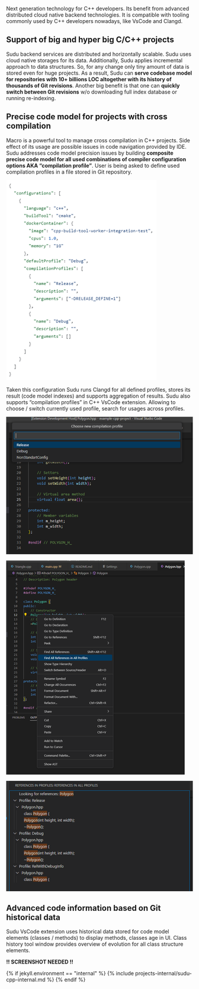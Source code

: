 Next generation technology for C++ developers.
Its benefit from advanced distributed cloud native backend technologies.
It is compatible with tooling commonly used by C++ developers nowadays, like VsCode and Clangd.

## Support of big and hyper big C/C++ projects

Sudu backend services are distributed and horizontally scalable.
Sudu uses cloud native storages for its data. Additionally, Sudu applies incremental approach to data structures. So, for any change only tiny amount of data is stored even for huge projects.
As a result, Sudu can **serve codebase model for repositories with 10+ billions LOC altogether with its history of thousands of Git revisions**.
Another big benefit is that one can **quickly switch between Git revisions** w/o downloading full index database or running re-indexing.

## Precise code model for projects with cross compilation

Macro is a powerful tool to manage cross compilation in C++ projects. Side effect of its usage are possible issues in code navigation provided by IDE.
Sudu addresses code model precision issues by building **composite precise code model for all used combinations of compiler configuration options AKA “compilation profile”**.
User is being asked to define used compilation profiles in a file stored in Git repository.

![cpp-comp-profile](/assets/images/sudu/cpp-comp-profile.png)

Taken this configuration Sudu runs Clangd for all defined profiles, stores its result (code model indexes) and supports aggregation of results.
Sudu also supports “compilation profiles” in C++ VsCode extension. Allowing to choose / switch currently used profile, search for usages across profiles.

![cpp-vscode](/assets/images/sudu/cpp-vscode-1.png)

![cpp-vscode](/assets/images/sudu/cpp-vscode-2.png)

![cpp-vscode](/assets/images/sudu/cpp-vscode-3.png)

## Advanced code information based on Git historical data

Sudu VsCode extension uses historical data stored for code model elements (classes / methods) to display methods, classes age in UI.
Class history tool window provides overview of evolution for all class structure elements.

**!! SCREENSHOT NEEDED !!**

{% if jekyll.environment == "internal" %}
{% include projects-internal/sudu-cpp-internal.md %}
{% endif %}